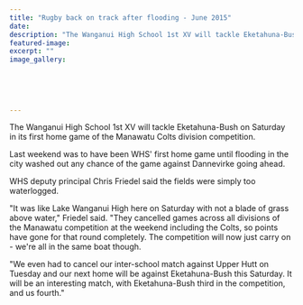 ```yaml
---
title: "Rugby back on track after flooding - June 2015"
date: 
description: "The Wanganui High School 1st XV will tackle Eketahuna-Bush on Saturday in its first home game of the Manawatu Colts division competition, Wanganui Chronicle article on 25/6/15..."
featured-image: 
excerpt: ""
image_gallery:
    
    
    
    
    
---
```


<p>The Wanganui High School 1st XV will tackle Eketahuna-Bush on Saturday in its first home game of the Manawatu Colts division competition.</p>
<p>Last weekend was to have been WHS' first home game until flooding in the city washed out any chance of the game against Dannevirke going ahead.</p>
<p>WHS deputy principal Chris Friedel said the fields were simply too waterlogged.</p>
<p>"It was like Lake Wanganui High here on Saturday with not a blade of grass above water," Friedel said. "They cancelled games across all divisions of the Manawatu competition at the weekend including the Colts, so points have gone for that round completely. The competition will now just carry on - we're all in the same boat though.</p>
<p>"We even had to cancel our inter-school match against Upper Hutt on Tuesday and our next home will be against Eketahuna-Bush this Saturday. It will be an interesting match, with Eketahuna-Bush third in the competition, and us fourth."</p>

